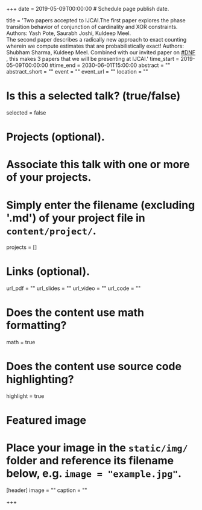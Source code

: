 +++
date = 2019-05-09T00:00:00  # Schedule page publish date.

title = 'Two papers accepted to IJCAI.The first paper explores the phase transition behavior of conjunction of cardinality and XOR constraints. Authors: Yash Pote, Saurabh Joshi, Kuldeep Meel.<br> The second paper describes a radically new approach to exact counting wherein we compute estimates that are probabilistically exact! Authors: Shubham Sharma, Kuldeep Meel. Combined with our invited paper on <a href= "https://www.comp.nus.edu.sg/~meel/Papers/CP2018msv.pdf"> #DNF </a>, this makes 3 papers that we will be presenting at IJCAI.'
time_start = 2019-05-09T00:00:00
#time_end = 2030-06-01T15:00:00
abstract = ""
abstract_short = ""
event = ""
event_url = ""
location = ""

# Is this a selected talk? (true/false)
selected = false

# Projects (optional).
#   Associate this talk with one or more of your projects.
#   Simply enter the filename (excluding '.md') of your project file in `content/project/`.
projects = []

# Links (optional).
url_pdf = ""
url_slides = ""
url_video = ""
url_code = ""

# Does the content use math formatting?
math = true

# Does the content use source code highlighting?
highlight = true

# Featured image
# Place your image in the `static/img/` folder and reference its filename below, e.g. `image = "example.jpg"`.
[header]
image = ""
caption = ""

+++